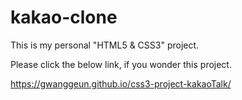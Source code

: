 # kakao-clone

This is my personal "HTML5 & CSS3" project.

Please click the below link, if you wonder this project. 

https://gwanggeun.github.io/css3-project-kakaoTalk/

